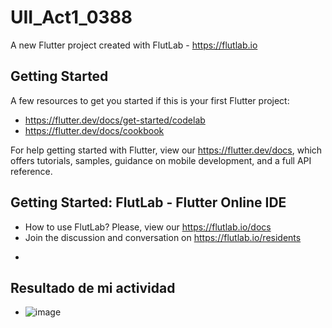 # UII_Act1_0388

A new Flutter project created with FlutLab - https://flutlab.io

## Getting Started

A few resources to get you started if this is your first Flutter project:

- https://flutter.dev/docs/get-started/codelab
- https://flutter.dev/docs/cookbook

For help getting started with Flutter, view our
https://flutter.dev/docs, which offers tutorials,
samples, guidance on mobile development, and a full API reference.

## Getting Started: FlutLab - Flutter Online IDE

- How to use FlutLab? Please, view our https://flutlab.io/docs
- Join the discussion and conversation on https://flutlab.io/residents
+
## Resultado de mi actividad
- ![image](https://github.com/EdgarM128/u2_act1_disenno_0388/assets/145927073/7201213a-4879-4010-b859-8d3c9644cd1d)
